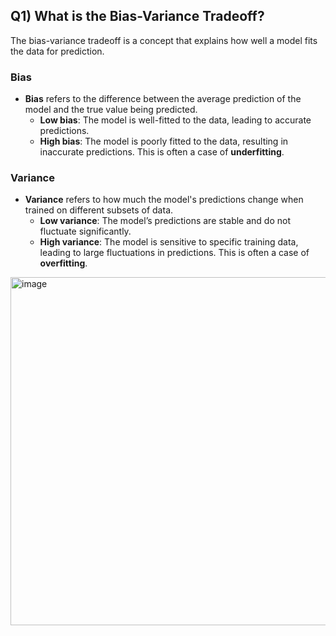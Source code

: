## Q1) What is the Bias-Variance Tradeoff?

The bias-variance tradeoff is a concept that explains how well a model fits the data for prediction.

### Bias
- **Bias** refers to the difference between the average prediction of the model and the true value being predicted.
  - **Low bias**: The model is well-fitted to the data, leading to accurate predictions.
  - **High bias**: The model is poorly fitted to the data, resulting in inaccurate predictions. This is often a case of **underfitting**.

### Variance
- **Variance** refers to how much the model's predictions change when trained on different subsets of data.
  - **Low variance**: The model’s predictions are stable and do not fluctuate significantly.
  - **High variance**: The model is sensitive to specific training data, leading to large fluctuations in predictions. This is often a case of **overfitting**.

<img width="557" alt="image" src="https://github.com/user-attachments/assets/de0fdf81-5a0d-4932-9de4-7cfaa193faf0" />
